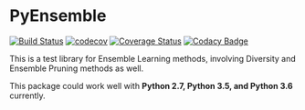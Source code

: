 # PyEnsemble

[![Build Status](https://travis-ci.org/eustomaqua/PyEnsemble.svg?branch=master)](https://travis-ci.org/eustomaqua/PyEnsemble) 
[![codecov](https://codecov.io/gh/eustomaqua/PyEnsemble/branch/master/graph/badge.svg)](https://codecov.io/gh/eustomaqua/PyEnsemble) 
[![Coverage Status](https://coveralls.io/repos/github/eustomaqua/PyEnsemble/badge.svg)](https://coveralls.io/github/eustomaqua/PyEnsemble) 
[![Codacy Badge](https://api.codacy.com/project/badge/Grade/2337de0ee40847ecbd99aac71d2561e4)](https://www.codacy.com/manual/eustomaqua/PyEnsemble?utm_source=github.com&amp;utm_medium=referral&amp;utm_content=eustomaqua/PyEnsemble&amp;utm_campaign=Badge_Grade) 

This is a test library for Ensemble Learning methods, involving Diversity and Ensemble Pruning methods as well. 

This package could work well with **Python 2.7, Python 3.5, and Python 3.6** currently. 
